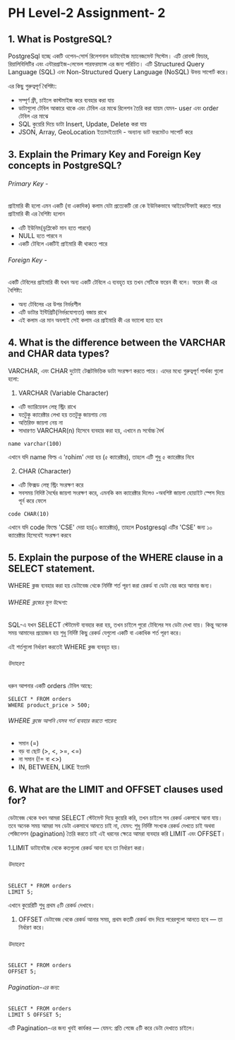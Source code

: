 ﻿# PH Level-2 Assignment- 2

## 1. What is PostgreSQL?

PostgreSql  হচ্ছে একটি ওপেন-সোর্স রিলেশনাল ডাটাবেইজ ম্যানেজমেন্ট সিস্টেম। এটি রোবস্ট ফিচার, রিয়ালিবিলিটির এবং এন্টারপ্রাইজ-লেভেল পারফরম্যান্স এর জন্য পরিচিত। এটি  Structured Query Language (SQL)  এবং Non-Structured Query Language (NoSQL)  উভয় সাপোর্ট করে।

এর কিছু গুরুত্বপূর্ণ বৈশিষ্ট্য:
- সম্পূর্ণ ফ্রী, চাইলে কাস্টমাইজ করে ব্যবহার করা যায়
- ডাটাগুলো টেবিল আকারে থাকে এবং টেবিল এর মাঝে রিলেশন তৈরি করা যায়ম যেমন- user এবং order টেবিল এর মাঝে
- SQL কুয়েরি দিয়ে ডাটা Insert, Update, Delete করা যায়
- JSON, Array, GeoLocation ইত্যাদইত্যাদি - অন্যান্য ডাট ফরমেটও সাপোর্ট করে


## 3. Explain the Primary Key and Foreign Key concepts in PostgreSQL?

###### Primary Key -
প্রাইমারি কী হলো এমন একটি (বা একাদিক) কলাম যেটা প্রত্যেকটি রো কে ইউনিকভাবে আইডেন্টিফাই করতে পারে
 প্রাইমারি কী এর বৈশিষ্ট্য হলোন
- এটি ইউনিম(ডুপ্লিকেট মান হতে পারবে)
- NULL হতে পারবে ন
- একটি টেবিলে একটিই প্রাইমারি কী থাকতে পারে

###### Foreign Key -
একটি টেবিলের প্রাইমারি কী যখন অন্য একটি টেবিলে এ ব্যবহৃত হয় তখন সেটিকে ফরেন কী বলে।
ফরেন কী এর বৈশিষ্ট্য:
- অন্য টেবিলের এর উপর নির্ভরশীল 
- এটি ডাটার ইন্টিগ্রিটি(নির্ভরযোগ্যতা) বজায় রাখে
- এই কলাম এর মান অবশ্যই সেই কলাম এর প্রাইমারি কী এর ভ্যালো হতে হবে



## 4. What is the difference between the VARCHAR and CHAR data types?

VARCHAR, এবং CHAR দুটোই টেক্সটভিত্তিক ডাটা সংরক্ষণ করতে পারে।
এদের মধ্যে গুরুত্বপূর্ণ পার্থক্য গুলো হলো:

1. VARCHAR (Variable Character)
- এটি ভ্যারিয়েবল লেন্থ স্ট্রিং রাখে
- যতটুকু ক্যারেক্টার লেখা হয় ততটুকু জায়গায় নেয়
- অতিরিক্ত জায়গা নেয় না
- সাধারণত VARCHAR(n) হিসেবে ব্যবহার করা হয়, এখানে n সর্বোচ্চ দৈর্ঘ

```
name varchar(100)
```

এখানে যদি name ফিল্ড এ 'rohim' দেয়া হয় (৫ ক্যারেক্টার), তাহলে এটি শুধু ৫ ক্যারেক্টার নিবে



2. CHAR (Character)
- এটি ফিক্সড লেন্থ স্ট্রিং সংরক্ষণ করে
- সবসময় নিদিষ্ট দৈর্ঘের জায়গা সংরক্ষণ করে, এমনকি কম ক্যারেক্টার দিলেও
-অবশিষ্ট জায়গা হোয়াইট স্পেস দিয়ে পূর্ন করে ফেলে

```
code CHAR(10)
```

এখানে যদি code ফিল্ডে 'CSE' দেয়া হয়(৩ ক্যারেক্টার), তাহলে Postgresql এটির 'CSE' জন্য ১০ ক্যারেক্টার হিসেবেই সংরক্ষণ করবে


## 5. Explain the purpose of the WHERE clause in a SELECT statement.

WHERE ক্লজ ব্যবহার করা হয় ডেটাবেজ থেকে নির্দিষ্ট শর্ত পূরণ করা রেকর্ড বা ডেটা বের করে আনার জন্য।

###### WHERE ক্লজের মূল উদ্দেশ্য:
SQL-এ যখন SELECT স্টেটমেন্ট ব্যবহার করা হয়, তখন চাইলে পুরো টেবিলের সব ডেটা দেখা যায়।
কিন্তু অনেক সময় আমাদের প্রয়োজন হয় শুধু নির্দিষ্ট কিছু রেকর্ড যেগুলো একটি বা একাধিক শর্ত পূরণ করে।

এই শর্তগুলো নির্ধারণ করতেই WHERE ক্লজ ব্যবহৃত হয়।

###### উদাহরণ:
ধরুন আপনার একটি orders টেবিল আছে:
```
SELECT * FROM orders
WHERE product_price > 500;
```

###### WHERE ক্লজে আপনি যেসব শর্ত ব্যবহার করতে পারেন:
- সমান (=)
- বড় বা ছোট (>, <, >=, <=)
- না সমান (!= বা <>)
- IN, BETWEEN, LIKE ইত্যাদি


## 6. What are the LIMIT and OFFSET clauses used for?

ডেটাবেজ থেকে যখন আমরা SELECT স্টেটমেন্ট দিয়ে কুয়েরি করি, তখন চাইলে সব রেকর্ড একসাথে আনা যায়।
তবে অনেক সময় আমরা সব ডেটা একসাথে আনতে চাই না, যেমন:
শুধু নির্দিষ্ট সংখ্যক রেকর্ড দেখতে চাই
অথবা পেজিনেশন (pagination) তৈরি করতে চাই
এই ধরনের ক্ষেত্রে আমরা ব্যবহার করি  LIMIT এবং OFFSET।


1.LIMIT
ডাটাবেইজ থেকে কতগুলো রেকর্ড আনা হবে তা নির্ধারণ করা।

###### উদাহরণ:

```
SELECT * FROM orders
LIMIT 5;
```
এখানে কুয়েরিটি শুধু প্রথম ৫টি রেকর্ড দেখাবে।

1. OFFSET
ডেটাবেজ থেকে রেকর্ড আনার সময়, প্রথম কতটি রেকর্ড বাদ দিয়ে পরেরগুলো আনতে হবে — তা নির্ধারণ করে।

###### উদাহরণ:
```
SELECT * FROM orders
OFFSET 5;
```

###### Pagination-এর জন্য:

```
SELECT * FROM orders
LIMIT 5 OFFSET 5;
```

এটি Pagination-এর জন্য খুবই কার্যকর — যেমন: প্রতি পেজে ৫টি করে ডেটা দেখাতে চাইলে।